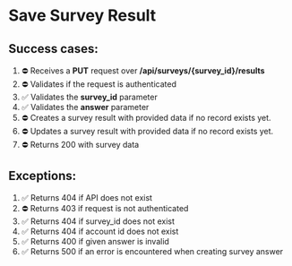 # Save Survey Result

## Success cases:

1. ⛔ Receives a **PUT** request over **/api/surveys/{survey_id}/results**
1. ⛔ Validates if the request is authenticated
1. ✅ Validates the **survey_id** parameter
1. ✅ Validates the **answer** parameter
1. ⛔ Creates a survey result with provided data if no record exists yet.
1. ⛔ Updates a survey result with provided data if no record exists yet.
1. ⛔ Returns 200 with survey data

## Exceptions:

1. ✅ Returns 404 if API does not exist
1. ⛔ Returns 403 if request is not authenticated
1. ✅ Returns 404 if survey_id does not exist
1. ✅ Returns 404 if account id does not exist
1. ✅ Returns 400 if given answer is invalid
1. ✅ Returns 500 if an error is encountered when creating survey answer
